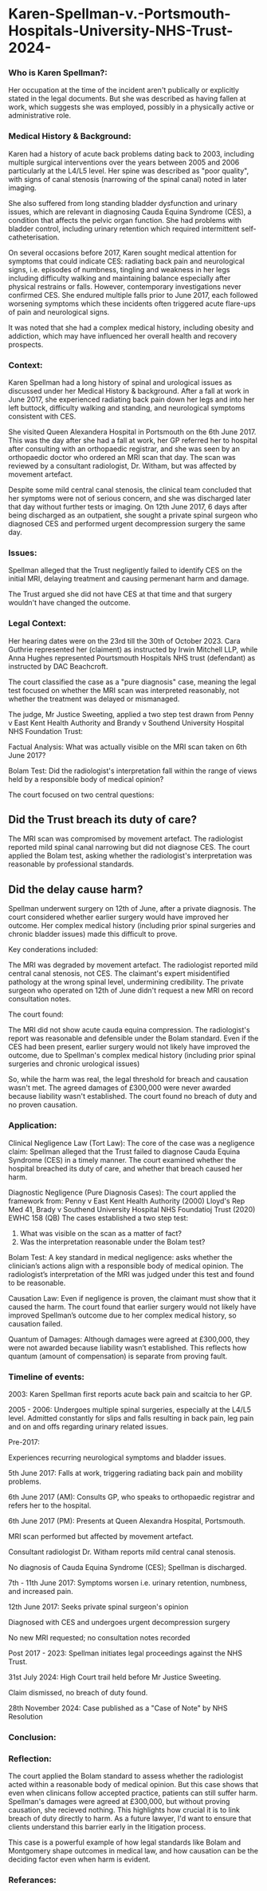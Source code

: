 # Karen-Spellman-v.-Portsmouth-Hospitals-University-NHS-Trust-2024-
### Who is Karen Spellman?:
Her occupation at the time of the incident aren't publically or explicitly stated in the legal documents. But she was described as having fallen at work, which suggests she was employed, possibly in a physically active or administrative role.

### Medical History & Background:
Karen had a history of acute back problems dating back to 2003, including multiple surgical interventions over the years between 2005 and 2006 particularly at the L4/L5 level. Her spine was described as "poor quality", with signs of canal stenosis (narrowing of the spinal canal) noted in later imaging.


She also suffered from long standing bladder dysfunction and urinary issues, which are relevant in diagnosing Cauda Equina Syndrome (CES), a condition that affects the pelvic organ function. She had problems with bladder control, including urinary retention which required intermittent self-catheterisation.


On several occasions before 2017, Karen sought medical attention for symptoms that could indicate CES: radiating back pain and neurological signs, i.e. episodes of numbness, tingling and weakness in her legs including difficulty walking and maintaining balance especially after physical restrains or falls. However, contemporary investigations never confirmed CES.
She endured multiple falls prior to June 2017, each followed worsening symptoms which these incidents often triggered acute flare-ups of pain and neurological signs.


It was noted that she had a complex medical history, including obesity and addiction, which may have influenced her overall health and recovery prospects.

### Context:
Karen Spellman had a long history of spinal and urological issues as discussed under her Medical History & background.
After a fall at work in June 2017, she experienced radiating back pain down her legs and into her left buttock, difficulty walking and standing, and neurological symptoms consistent with CES.


She visited Queen Alexandera Hospital in Portsmouth on the 6th June 2017. This was the day after she had a fall at work, her GP referred her to hospital after consulting with an orthopaedic registrar, and she was seen by an orthopaedic doctor who ordered an MRI scan that day. The scan was reviewed by a consultant radiologist, Dr. Witham, but was affected by movement artefact. 

Despite some mild central canal stenosis, the clinical team concluded that her symptoms were not of serious concern, and she was discharged later that day without further tests or imaging. On 12th June 2017, 6 days after being discharged as an outpatient, she sought a private spinal surgeon who diagnosed CES and performed urgent decompression surgery the same day.

### Issues:
Spellman alleged that the Trust negligently failed to identify CES on the initial MRI, delaying treatment and causing permenant harm and damage. 

The Trust argued she did not have CES at that time and that surgery wouldn't have changed the outcome.

### Legal Context:
Her hearing dates were on the 23rd till the 30th of October 2023. Cara Guthrie represented her (claiment) as instructed by Irwin Mitchell LLP, while Anna Hughes represented Pourtsmouth Hospitals NHS trust (defendant) as instructed by DAC Beachcroft.

The court classified the case as a "pure diagnosis" case, meaning the legal test focused on whether the MRI scan was interpreted reasonably, not whether the treatment was delayed or mismanaged.

The judge, Mr Justice Sweeting, applied a two step test drawn from Penny v East Kent Health Authority and Brandy v Southend University Hospital NHS Foundation Trust:

Factual Analysis: What was actually visible on the MRI scan taken on 6th June 2017?

Bolam Test: Did the radiologist's interpretation fall within the range of views held by a responsible body of medical opinion?

The court focused on two central questions:
## Did the Trust breach its duty of care?
The MRI scan was compromised by movement artefact.
The radiologist reported mild spinal canal narrowing but did not diagnose CES.
The court applied the Bolam test, asking whether the radiologist's interpretation was reasonable by professional standards. 

## Did the delay cause harm?
Spellman underwent surgery on 12th of June, after a private diagnosis.
The court considered whether earlier surgery would have improved her outcome.
Her complex medical history (including prior spinal surgeries and chronic bladder issues) made this difficult to prove.

Key conderations included: 

The MRI was degraded by movement artefact.
The radiologist reported mild central canal stenosis, not CES.
The claimant's expert misidentified pathology at the wrong spinal level, undermining credibility.
The private surgeon who operated on 12th of June didn't request a new MRI on record consultation notes.

The court found: 

The MRI did not show acute cauda equina compression.
The radiologist's report was reasonable and defensible under the Bolam standard.
Even if the CES had been present, earlier surgery would not likely have improved the outcome, due to Spellman's complex medical history (including prior spinal surgeries and chronic urological issues)

So, while the harm was real, the legal threshold for breach and causation wasn't met. The agreed damages of £300,000 were never awarded because liability wasn't established. The court found no breach of duty and no proven causation.


### Application:

Clinical Negligence Law (Tort Law):
The core of the case was a negligence claim: Spellman alleged that the Trust failed to diagnose Cauda Equina Syndrome (CES) in a timely manner.
The court examined whether the hospital breached its duty of care, and whether that breach caused her harm.

Diagnostic Negligence (Pure Diagnosis Cases):
The court applied the framework from: Penny v East Kent Health Authority (2000) Lloyd's Rep Med 41, Brady v Southend University Hospital NHS Foundatioj Trust (2020) EWHC 158 (QB)
The cases established a two step test:
1. What was visible on the scan as a matter of fact?
2. Was the interpretation reasonable under the Bolam test?

Bolam Test:
A key standard in medical negligence: asks whether the clinician’s actions align with a responsible body of medical opinion.
The radiologist’s interpretation of the MRI was judged under this test and found to be reasonable.

Causation Law:
Even if negligence is proven, the claimant must show that it caused the harm.
The court found that earlier surgery would not likely have improved Spellman’s outcome due to her complex medical history, so causation failed.

Quantum of Damages:
Although damages were agreed at £300,000, they were not awarded because liability wasn’t established.
This reflects how quantum (amount of compensation) is separate from proving fault.


### Timeline of events:

2003:
Karen Spellman first reports acute back pain and scaitcia to her GP.


2005 - 2006:
Undergoes multiple spinal surgeries, especially at the L4/L5 level. Admitted constantly for slips and falls resulting in back pain, leg pain and on and offs regarding urinary related issues.


Pre-2017:

Experiences recurring neurological symptoms and bladder issues.


5th June 2017:
Falls at work, triggering radiating back pain and mobility problems.


6th June 2017 (AM):
Consults GP, who speaks to orthopaedic registrar and refers her to the hospital.


6th June 2017 (PM): 
Presents at Queen Alexandra Hospital, Portsmouth.

MRI scan performed but affected by movement artefact.

Consultant radiologist Dr. Witham reports mild central canal stenosis.

No diagnosis of Cauda Equina Syndrome (CES); Spellman is discharged.


7th - 11th June 2017: 
Symptoms worsen i.e. urinary retention, numbness, and increased pain.


12th June 2017: 
Seeks private spinal surgeon's opinion

Diagnosed with CES and undergoes urgent decompression surgery

No new MRI requested; no consultation notes recorded


Post 2017 - 2023: 
Spellman initiates legal proceedings against the NHS Trust.


31st July 2024:
High Court trail held before Mr Justice Sweeting.

Claim dismissed, no breach of duty found.


28th November 2024: 
Case published as a "Case of Note" by NHS Resolution


### Conclusion:

### Reflection:
The court applied the Bolam standard to assess whether the radiologist acted within a reasonable body of medical opinion. But this case shows that even when clinicans follow accepted practice, patients can still suffer harm. Spellman's damages were agreed at £300,000, but without proving causation, she recieved nothing. This highlights how crucial it is to link breach of duty directly to harm. As a future lawyer, I'd want to ensure that clients understand this barrier early in the litigation process.

This case is a powerful example of how legal standards like Bolam and Montgomery shape outcomes in medical law, and how causation can be the deciding factor even when harm is evident.



### Referances:
